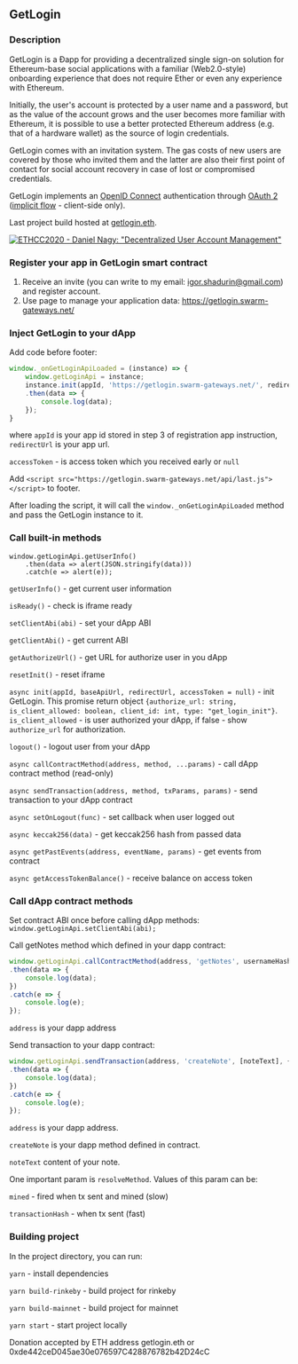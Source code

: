 ## GetLogin

### Description

GetLogin is a Đapp for providing a decentralized single sign-on solution for Ethereum-base social applications with a familiar (Web2.0-style) onboarding experience that does not require Ether or even any experience with Ethereum.

Initially, the user's account is protected by a user name and a password, but as the value of the account grows and the user becomes more familiar with Ethereum, it is possible to use a better protected Ethereum address (e.g. that of a hardware wallet) as the source of login credentials.

GetLogin comes with an invitation system. The gas costs of new users are covered by those who invited them and the latter are also their first point of contact for social account recovery in case of lost or compromised credentials.

GetLogin implements an [OpenID Connect](https://openid.net/) authentication through [OAuth 2](https://en.wikipedia.org/wiki/OAuth#OAuth_2.0) ([implicit flow](https://openid.net/specs/openid-connect-core-1_0.html#ImplicitFlowAuth) - client-side only).

Last project build hosted at [getlogin.eth](https://swarm-gateways.net/bzz:/getlogin.eth/).

[![ETHCC2020 - Daniel Nagy: "Decentralized User Account Management"](http://i3.ytimg.com/vi/vX3F4QyQRw8/maxresdefault.jpg)](https://www.youtube.com/watch?v=vX3F4QyQRw8)

### Register your app in GetLogin smart contract

1) Receive an invite (you can write to my email: igor.shadurin@gmail.com) and register account.
2) Use page to manage your application data: https://getlogin.swarm-gateways.net/

### Inject GetLogin to your dApp

Add code before footer: 

```javascript
window._onGetLoginApiLoaded = (instance) => {
    window.getLoginApi = instance;
    instance.init(appId, 'https://getlogin.swarm-gateways.net/', redirectUrl, accessToken)
    .then(data => {
        console.log(data);
    });
}
``` 
where `appId` is your app id stored in step 3 of registration app instruction, `redirectUrl` is your app url.

`accessToken` - is access token which you received early or `null`

Add `<script src="https://getlogin.swarm-gateways.net/api/last.js"></script>` to footer.
    
After loading the script, it will call the `window._onGetLoginApiLoaded` method and pass the GetLogin instance to it.                     
                           
### Call built-in methods
```
window.getLoginApi.getUserInfo()
    .then(data => alert(JSON.stringify(data)))
    .catch(e => alert(e));
```

`getUserInfo()` - get current user information

`isReady()` - check is iframe ready

`setClientAbi(abi)` - set your dApp ABI

`getClientAbi()` - get current ABI

`getAuthorizeUrl()` - get URL for authorize user in you dApp

`resetInit()` - reset iframe

`async init(appId, baseApiUrl, redirectUrl, accessToken = null)` - init GetLogin. This promise return object `{authorize_url: string, is_client_allowed: boolean, client_id: int, type: "get_login_init"}`. `is_client_allowed` - is user authorized your dApp, if false - show `authorize_url` for authorization.

`logout()` - logout user from your dApp

`async callContractMethod(address, method, ...params)` - call dApp contract method (read-only)

`async sendTransaction(address, method, txParams, params)` - send transaction to your dApp contract

`async setOnLogout(func)` - set callback when user logged out

`async keccak256(data)` - get keccak256 hash from passed data

`async getPastEvents(address, eventName, params)` - get events from contract

`async getAccessTokenBalance()` - receive balance on access token
### Call dApp contract methods

Set contract ABI once before calling dApp methods: `window.getLoginApi.setClientAbi(abi);`

Call getNotes method which defined in your dapp contract: 

```javascript
window.getLoginApi.callContractMethod(address, 'getNotes', usernameHash)
.then(data => {
    console.log(data);
})
.catch(e => {
    console.log(e);
});
```

`address` is your dapp address

Send transaction to your dapp contract: 
```javascript
window.getLoginApi.sendTransaction(address, 'createNote', [noteText], {resolveMethod: 'mined'})
.then(data => {
    console.log(data);
})
.catch(e => {
    console.log(e);
});
```

`address` is your dapp address.

`createNote` is your dapp method defined in contract.

`noteText` content of your note.
                                                     
One important param is `resolveMethod`. Values of this param can be: 

`mined` - fired when tx sent and mined (slow)

`transactionHash` - when tx sent (fast)

### Building project
In the project directory, you can run:

`yarn` - install dependencies

`yarn build-rinkeby` - build project for rinkeby

`yarn build-mainnet` - build project for mainnet

`yarn start` - start project locally

Donation accepted by ETH address getlogin.eth or 0xde442ceD045ae30e076597C428876782b42D24cC
